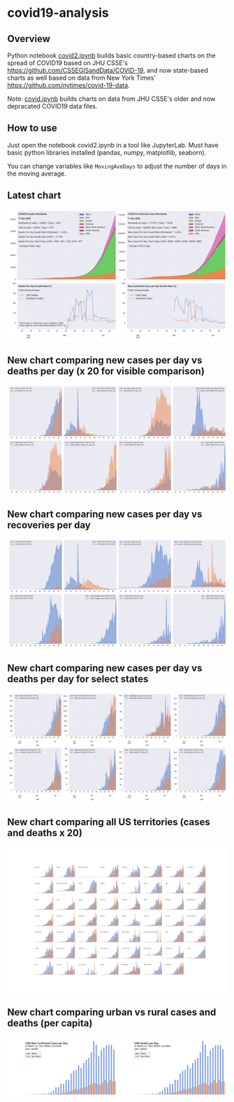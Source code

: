 # covid19-analysis

## Overview
Python notebook [covid2.ipynb](https://github.com/danlaw/covid19-analysis/blob/master/covid2.ipynb) builds basic country-based charts on the spread of COVID19 based on JHU CSSE's https://github.com/CSSEGISandData/COVID-19, and now state-based charts as well based on data from New York Times' https://github.com/nytimes/covid-19-data.

Note: [covid.ipynb](https://github.com/danlaw/covid19-analysis/blob/master/covid.ipynb) builds charts on data from JHU CSSE's older and now depracated COVID19 data files.

## How to use
Just open the notebook covid2.ipynb in a tool like JupyterLab. Must have basic python libraries installed (pandas, numpy, matplotlib, seaborn).

You can change variables like ``MovingAveDays`` to adjust the number of days in the moving average.

## Latest chart
![Latest chart](charts/20200411-covid19-chart.png)

## New chart comparing new cases per day vs deaths per day (x 20 for visible comparison)
![Comparison chart](charts/20200411-comparison-chart.png)

## New chart comparing new cases per day vs recoveries per day
![Recovery chart](charts/20200411-comparison-recovery-chart.png)

## New chart comparing new cases per day vs deaths per day for select states
![Recovery chart](charts/20200411-covid19-states.png)

## New chart comparing all US territories (cases and deaths x 20)
![Recovery chart](charts/20200411-compare-US-territories.png)

## New chart comparing urban vs rural cases and deaths (per capita)
![Recovery chart](charts/20200411-US-counties-urban-vs-rural-per-capita.png)